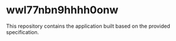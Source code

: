 # wwl77nbn9hhhh0onw

This repository contains the application built based on the provided specification.